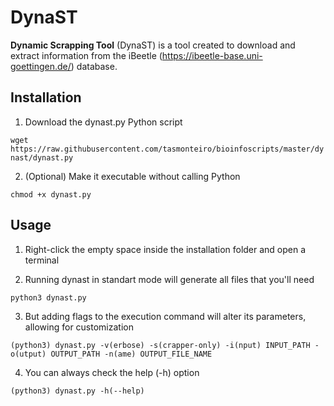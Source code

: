# DynaST
**Dynamic Scrapping Tool** (DynaST) is a tool created to download and extract information from the iBeetle (https://ibeetle-base.uni-goettingen.de/) database.

## Installation

1. Download the dynast.py Python script

```wget https://raw.githubusercontent.com/tasmonteiro/bioinfoscripts/master/dynast/dynast.py```

2. (Optional) Make it executable without calling Python

```chmod +x dynast.py```

## Usage

1. Right-click the empty space inside the installation folder and open a terminal

2. Running dynast in standart mode will generate all files that you'll need

```python3 dynast.py```

3. But adding flags to the execution command will alter its parameters, allowing for customization

```(python3) dynast.py -v(erbose) -s(crapper-only) -i(nput) INPUT_PATH -o(utput) OUTPUT_PATH -n(ame) OUTPUT_FILE_NAME```

4. You can always check the help (-h) option

```(python3) dynast.py -h(--help)```
